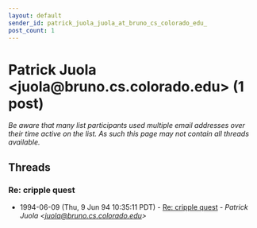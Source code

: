 ```yaml
---
layout: default
sender_id: patrick_juola_juola_at_bruno_cs_colorado_edu_
post_count: 1
---
```


# Patrick Juola <juola<span>@</span>bruno.cs.colorado.edu> (1 post)

_Be aware that many list participants used multiple email addresses over their time active on the list. As such this page may not contain all threads available._

## Threads

### Re: cripple quest
+ 1994-06-09 (Thu, 9 Jun 94 10:35:11 PDT) - [Re: cripple quest](/archive/1994/06/3d6bbd1ef9eb3e6fdbb7c38a7f8f84b0144dd28888f24e2966ff570fd748635e) - _Patrick Juola \<juola@bruno.cs.colorado.edu\>_

